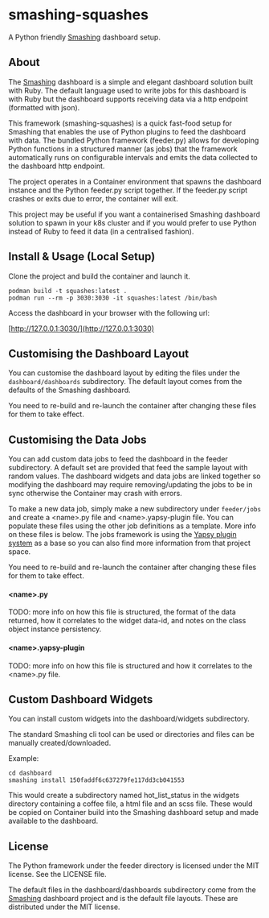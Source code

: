 # smashing-squashes

A Python friendly [Smashing][0] dashboard setup.

## About

The [Smashing][0] dashboard is a simple and elegant dashboard solution
built with Ruby. The default language used to write jobs for this
dashboard is with Ruby but the dashboard supports receiving data via a
http endpoint (formatted with json).

This framework (smashing-squashes) is a quick fast-food setup for
Smashing that enables the use of Python plugins to feed the dashboard
with data. The bundled Python framework (feeder.py) allows for
developing Python functions in a structured manner (as jobs) that the
framework automatically runs on configurable intervals and emits the
data collected to the dashboard http endpoint.

The project operates in a Container environment that spawns the
dashboard instance and the Python feeder.py script together. If the
feeder.py script crashes or exits due to error, the container will
exit.

This project may be useful if you want a containerised Smashing
dashboard solution to spawn in your k8s cluster and if you would prefer
to use Python instead of Ruby to feed it data (in a centralised
fashion).

## Install & Usage (Local Setup)

Clone the project and build the container and launch it.

```
podman build -t squashes:latest .
podman run --rm -p 3030:3030 -it squashes:latest /bin/bash
```

Access the dashboard in your browser with the following url:

[http://127.0.0.1:3030/](http://127.0.0.1:3030)

## Customising the Dashboard Layout

You can customise the dashboard layout by editing the files under the
`dashboard/dashboards` subdirectory. The default layout comes from the
defaults of the Smashing dashboard.

You need to re-build and re-launch the container after changing these
files for them to take effect.

## Customising the Data Jobs

You can add custom data jobs to feed the dashboard in the feeder
subdirectory. A default set are provided that feed the sample layout
with random values. The dashboard widgets and data jobs are linked
together so modifying the dashboard may require removing/updating the
jobs to be in sync otherwise the Container may crash with errors.

To make a new data job, simply make a new subdirectory under
`feeder/jobs` and create a &lt;name&gt;.py file and
&lt;name&gt;.yapsy-plugin file. You can populate these files using the
other job definitions as a template. More info on these files is below.
The jobs framework is using the [Yapsy plugin system][1] as a base so
you can also find more information from that project space.

You need to re-build and re-launch the container after changing these
files for them to take effect.

#### &lt;name&gt;.py

TODO: more info on how this file is structured, the format of the data
returned, how it correlates to the widget data-id, and notes on the
class object instance persistency.

#### &lt;name&gt;.yapsy-plugin

TODO: more info on how this file is structured and how it correlates to
the &lt;name&gt;.py file.

## Custom Dashboard Widgets

You can install custom widgets into the dashboard/widgets subdirectory.

The standard Smashing cli tool can be used or directories and files can
be manually created/downloaded.

Example:

```
cd dashboard
smashing install 150faddf6c637279fe117dd3cb041553
```

This would create a subdirectory named hot_list_status in the widgets
directory containing a coffee file, a html file and an scss file. These
would be copied on Container build into the Smashing dashboard setup
and made available to the dashboard.

## License

The Python framework under the feeder directory is licensed under the
MIT license. See the LICENSE file.

The default files in the dashboard/dashboards subdirectory come from
the [Smashing][0] dashboard project and is the default file layouts.
These are distributed under the MIT license.

[0]: https://github.com/Smashing/smashing/
[1]: https://yapsy.sourceforge.net/
